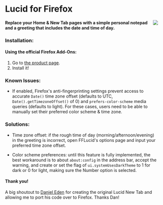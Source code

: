 # Lucid for Firefox

#### [<img align="right" src="https://addons.cdn.mozilla.net/static/img/addons-buttons/AMO-button_2.png">](https://addons.mozilla.org/firefox/addon/ff-lucid/) Replace your Home & New Tab pages with a simple personal notepad and a greeting that includes the date and time of day.

### Installation:

#### Using the official Firefox Add-Ons:

1. Go to [the product page](https://addons.mozilla.org/en-US/firefox/addon/ff-lucid/).
2. Install it!

### Known Issues:

- If enabled, Firefox's anti-fingerprinting settings prevent access to accurate `Date()` time zone offset (defaults to UTC, `Date().getTimezoneOffset()` of 0) and `prefers-color-scheme` media queries (defaults to light). For these cases, users need to be able to manually set their preferred color scheme & time zone.

### Solutions:

- Time zone offset: if the rough time of day (morning/afternoon/evening) in the greeting is incorrect, open FFLucid's options page and input your preferred time zone offset.

- Color scheme preferences: until this feature is fully implemented, the best workaround is to about `about:config` in the address bar, accept the warning, and create or set the flag of `ui.systemUsesDarkTheme` to 1 for dark or 0 for light, making sure the Number option is selected.

#### Thank you!

A big shoutout to [Daniel Eden](https://github.com/daneden) for creating the original Lucid New Tab and allowing me to port his code over to Firefox. Thanks Dan!
